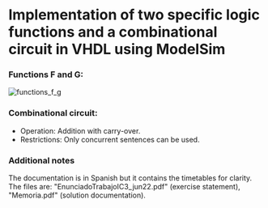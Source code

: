 # Implementation of two specific logic functions and a combinational circuit in VHDL using ModelSim

### Functions F and G:

![functions_f_g](https://github.com/shepherd-s/CE_III_Asignment/assets/90930079/7a3cd26c-9c79-4baf-bdbc-b046b1d6f64a)

### Combinational circuit:

- Operation: Addition with carry-over.
- Restrictions: Only concurrent sentences can be used.

### Additional notes

The documentation is in Spanish but it contains the timetables for clarity.
The files are: "EnunciadoTrabajoIC3_jun22.pdf" (exercise statement), "Memoria.pdf" (solution documentation).

